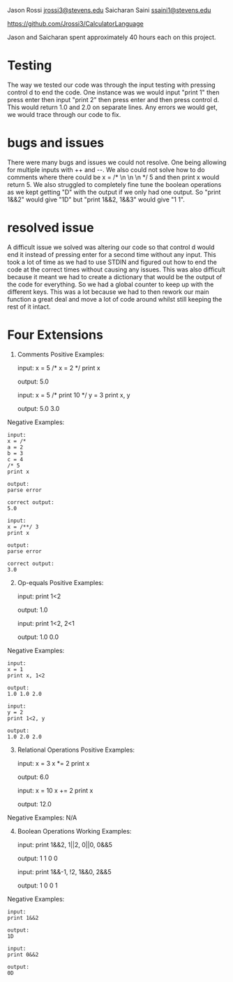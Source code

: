 Jason Rossi jrossi3@stevens.edu Saicharan Saini ssaini1@stevens.edu

https://github.com/Jrossi3/CalculatorLanguage

Jason and Saicharan spent approximately 40 hours each on this project.

# Testing
The way we tested our code was through the input testing with pressing control d to end the code. One instance was we would input "print 1" then press enter then input "print 2" then press enter and then press control d. This would return 1.0 and 2.0 on separate lines. Any errors we would get, we would trace through our code to fix. 

# bugs and issues
There were many bugs and issues we could not resolve. One being allowing for multiple inputs with ++ and --. We also could not solve how to do comments where there could be x = /* \n \n \n */ 5 and then print x would return 5. We also struggled to completely fine tune the boolean operations as we kept getting "D" with the output if we only had one output. So "print 1&&2" would give "1D" but "print 1&&2, 1&&3" would give "1 1". 

# resolved issue
A difficult issue we solved was altering our code so that control d would end it instead of pressing enter for a second time without any input. This took a lot of time as we had to use STDIN and figured out how to end the code at the correct times without causing any issues. This was also difficult because it meant we had to create a dictionary that would be the output of the code for everything. So we had a global counter to keep up with the different keys. This was a lot because we had to then rework our main function a great deal and move a lot of code around whilst still keeping the rest of it intact. 

# Four Extensions
1) Comments
Positive Examples:

    input:
    x = 5
    /* 
    x = 2
    */
    print x

    output:
    5.0

    input:
    x = 5
    /* 
    print 10
    */
    y = 3
    print x, y

    output:
    5.0 3.0

Negative Examples:

    input:
    x = /*
    a = 2
    b = 3
    c = 4
    /* 5
    print x

    output:
    parse error

    correct output:
    5.0

    input:
    x = /**/ 3        
    print x

    output:
    parse error

    correct output:
    3.0

2) Op-equals
Positive Examples:

    input:
    print 1<2

    output:
    1.0

    input:
    print 1<2, 2<1

    output:
    1.0 0.0

Negative Examples:

    input:
    x = 1
    print x, 1<2

    output:
    1.0 1.0 2.0

    input:
    y = 2
    print 1<2, y

    output:
    1.0 2.0 2.0

3) Relational Operations
Positive Examples:

    input:
    x = 3
    x *= 2
    print x

    output:
    6.0

    input:
    x = 10
    x += 2
    print x

    output:
    12.0

Negative Examples:
N/A

4) Boolean Operations
Working Examples:

    input:
    print 1&&2, 1||2, 0||0, 0&&5

    output:
    1 1 0 0

    input:
    print 1&&-1, !2, 1&&0, 2&&5

    output:
    1 0 0 1

Negative Examples:

    input: 
    print 1&&2

    output:
    1D

    input: 
    print 0&&2

    output:
    0D
